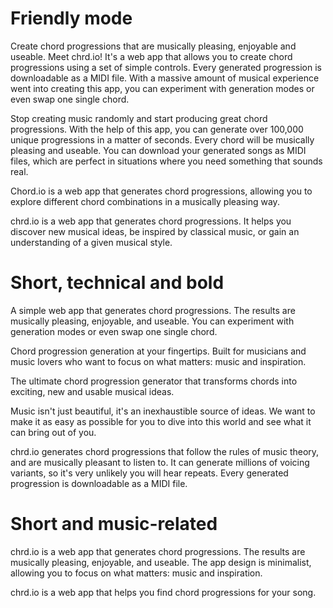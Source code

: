 <!-- Description for the copy generator -->

<!--
A web app that generates chord progressions. The results are musically pleasing, enjoyable, and useable. 

A massive amount of musical experience went into creating this app.
It can generate millions of chord progression voicing variants, so it's very unlikely you will hear them repeat.
Every generated progression is downloadable as a MIDI file.
You can experiment with generation modes or even swap one single chord.

The app design is minimal, allowing you to focus on what matters: music and inspiration.
-->

# Friendly mode
Create chord progressions that are musically pleasing, enjoyable and useable. Meet chrd.io! It's a web app that allows you to create chord progressions using a set of simple controls. Every generated progression is downloadable as a MIDI file. With a massive amount of musical experience went into creating this app, you can experiment with generation modes or even swap one single chord.

Stop creating music randomly and start producing great chord progressions. With the help of this app, you can generate over 100,000 unique progressions in a matter of seconds. Every chord will be musically pleasing and useable. You can download your generated songs as MIDI files, which are perfect in situations where you need something that sounds real.

Chord.io is a web app that generates chord progressions, allowing you to explore different chord combinations in a musically pleasing way.

chrd.io is a web app that generates chord progressions. It helps you discover new musical ideas, be inspired by classical music, or gain an understanding of a given musical style.

# Short, technical and bold
A simple web app that generates chord progressions. The results are musically pleasing, enjoyable, and useable. You can experiment with generation modes or even swap one single chord.

Chord progression generation at your fingertips. Built for musicians and music lovers who want to focus on what matters: music and inspiration.

The ultimate chord progression generator that transforms chords into exciting, new and usable musical ideas.

Music isn't just beautiful, it's an inexhaustible source of ideas. We want to make it as easy as possible for you to dive into this world and see what it can bring out of you.

chrd.io generates chord progressions that follow the rules of music theory, and are musically pleasant to listen to. It can generate millions of voicing variants, so it's very unlikely you will hear repeats. Every generated progression is downloadable as a MIDI file.

# Short and music-related
chrd.io is a web app that generates chord progressions. The results are musically pleasing, enjoyable, and useable. The app design is minimalist, allowing you to focus on what matters: music and inspiration.

chrd.io is a web app that helps you find chord progressions for your song.